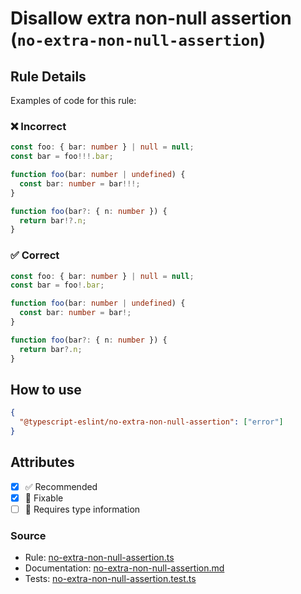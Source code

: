 # Disallow extra non-null assertion (`no-extra-non-null-assertion`)

## Rule Details

Examples of code for this rule:

<!--tabs-->

### ❌ Incorrect

```ts
const foo: { bar: number } | null = null;
const bar = foo!!!.bar;
```

```ts
function foo(bar: number | undefined) {
  const bar: number = bar!!!;
}
```

```ts
function foo(bar?: { n: number }) {
  return bar!?.n;
}
```

### ✅ Correct

```ts
const foo: { bar: number } | null = null;
const bar = foo!.bar;
```

```ts
function foo(bar: number | undefined) {
  const bar: number = bar!;
}
```

```ts
function foo(bar?: { n: number }) {
  return bar?.n;
}
```

## How to use

```json
{
  "@typescript-eslint/no-extra-non-null-assertion": ["error"]
}
```

## Attributes

- [x] ✅ Recommended
- [x] 🔧 Fixable
- [ ] 💭 Requires type information

### Source

- Rule: [no-extra-non-null-assertion.ts](https://github.com/typescript-eslint/typescript-eslint/blob/main/packages/eslint-plugin/src/rules/no-extra-non-null-assertion.ts)
- Documentation: [no-extra-non-null-assertion.md](https://github.com/typescript-eslint/typescript-eslint/blob/main/packages/eslint-plugin/docs/rules/no-extra-non-null-assertion.md)
- Tests: [no-extra-non-null-assertion.test.ts](https://github.com/typescript-eslint/typescript-eslint/blob/main/packages/eslint-plugin/tests/rules/no-extra-non-null-assertion.test.ts)
